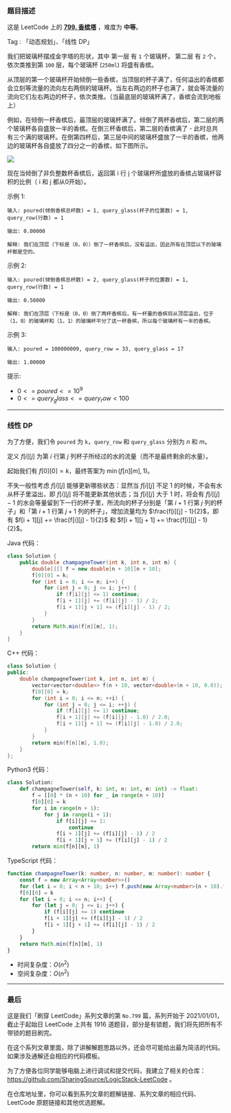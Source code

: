 ### 题目描述

这是 LeetCode 上的 **[799. 香槟塔](https://leetcode.cn/problems/champagne-tower/solution/by-ac_oier-c8jn/)** ，难度为 **中等**。

Tag : 「动态规划」、「线性 DP」



我们把玻璃杯摆成金字塔的形状，其中 第一层 有 `1` 个玻璃杯， 第二层 有 `2` 个，依次类推到第 `100` 层，每个玻璃杯 (`250ml`) 将盛有香槟。

从顶层的第一个玻璃杯开始倾倒一些香槟，当顶层的杯子满了，任何溢出的香槟都会立刻等流量的流向左右两侧的玻璃杯。当左右两边的杯子也满了，就会等流量的流向它们左右两边的杯子，依次类推。（当最底层的玻璃杯满了，香槟会流到地板上）

例如，在倾倒一杯香槟后，最顶层的玻璃杯满了。倾倒了两杯香槟后，第二层的两个玻璃杯各自盛放一半的香槟。在倒三杯香槟后，第二层的香槟满了 - 此时总共有三个满的玻璃杯。在倒第四杯后，第三层中间的玻璃杯盛放了一半的香槟，他两边的玻璃杯各自盛放了四分之一的香槟，如下图所示。

![](https://s3-lc-upload.s3.amazonaws.com/uploads/2018/03/09/tower.png)

现在当倾倒了非负整数杯香槟后，返回第 i 行 j 个玻璃杯所盛放的香槟占玻璃杯容积的比例（ i 和 j 都从0开始）。

示例 1:
```
输入: poured(倾倒香槟总杯数) = 1, query_glass(杯子的位置数) = 1, query_row(行数) = 1

输出: 0.00000

解释: 我们在顶层（下标是（0，0））倒了一杯香槟后，没有溢出，因此所有在顶层以下的玻璃杯都是空的。
```
示例 2:
```
输入: poured(倾倒香槟总杯数) = 2, query_glass(杯子的位置数) = 1, query_row(行数) = 1

输出: 0.50000

解释: 我们在顶层（下标是（0，0）倒了两杯香槟后，有一杯量的香槟将从顶层溢出，位于（1，0）的玻璃杯和（1，1）的玻璃杯平分了这一杯香槟，所以每个玻璃杯有一半的香槟。
```
示例 3:
```
输入: poured = 100000009, query_row = 33, query_glass = 17

输出: 1.00000
```

提示:
* $0 <= poured <= 10^9$
* $0 <= query_glass <= query_row < 100$

---

### 线性 DP

为了方便，我们令 `poured` 为 `k`，`query_row` 和 `query_glass` 分别为 $n$ 和 $m$。

定义 $f[i][j]$ 为第 $i$ 行第 $j$ 列杯子所经过的水的流量（而不是最终剩余的水量）。

起始我们有 $f[0][0] = k$，最终答案为 $\min(f[n][m], 1)$。

不失一般性考虑 $f[i][j]$ 能够更新哪些状态：显然当 $f[i][j]$ 不足 $1$ 的时候，不会有水从杯子里溢出，即 $f[i][j]$ 将不能更新其他状态；当 $f[i][j]$ 大于 $1$ 时，将会有 $f[i][j] - 1$ 的水会等量留到下一行的杯子里，所流向的杯子分别是「第 $i + 1$ 行第 $j$ 列的杯子」和「第 $i + 1$ 行第 $j + 1$ 列的杯子」，增加流量均为 $\frac{f[i][j] - 1}{2}$，即有 $f[i + 1][j] += \frac{f[i][j] - 1}{2}$ 和 $f[i + 1][j + 1] += \frac{f[i][j] - 1}{2}$。

Java 代码：
```Java
class Solution {
    public double champagneTower(int k, int n, int m) {
        double[][] f = new double[n + 10][n + 10];
        f[0][0] = k;
        for (int i = 0; i <= n; i++) {
            for (int j = 0; j <= i; j++) {
                if (f[i][j] <= 1) continue;
                f[i + 1][j] += (f[i][j] - 1) / 2;
                f[i + 1][j + 1] += (f[i][j] - 1) / 2;
            }
        }
        return Math.min(f[n][m], 1);
    }
}
```
C++ 代码：
```C++
class Solution {
public:
    double champagneTower(int k, int n, int m) {
        vector<vector<double>> f(n + 10, vector<double>(n + 10, 0.0));
        f[0][0] = k;
        for (int i = 0; i <= n; ++i) {
            for (int j = 0; j <= i; ++j) {
                if (f[i][j] <= 1) continue;
                f[i + 1][j] += (f[i][j] - 1.0) / 2.0;
                f[i + 1][j + 1] += (f[i][j] - 1.0) / 2.0;
            }
        }
        return min(f[n][m], 1.0);
    }
};
```
Python3 代码：
```Python
class Solution:
    def champagneTower(self, k: int, n: int, m: int) -> float:
        f = [[0] * (n + 10) for _ in range(n + 10)]
        f[0][0] = k
        for i in range(n + 1):
            for j in range(i + 1):
                if f[i][j] <= 1:
                    continue
                f[i + 1][j] += (f[i][j] - 1) / 2
                f[i + 1][j + 1] += (f[i][j] - 1) / 2
        return min(f[n][m], 1)
```
TypeScript 代码：
```TypeScript
function champagneTower(k: number, n: number, m: number): number {
    const f = new Array<Array<number>>()
    for (let i = 0; i < n + 10; i++) f.push(new Array<number>(n + 10).fill(0))
    f[0][0] = k
    for (let i = 0; i <= n; i++) {
        for (let j = 0; j <= i; j++) {
            if (f[i][j] <= 1) continue
            f[i + 1][j] += (f[i][j] - 1) / 2
            f[i + 1][j + 1] += (f[i][j] - 1) / 2
        }
    }
    return Math.min(f[n][m], 1)
}
```
* 时间复杂度：$O(n^2)$
* 空间复杂度：$O(n^2)$

---

### 最后

这是我们「刷穿 LeetCode」系列文章的第 `No.799` 篇，系列开始于 2021/01/01，截止于起始日 LeetCode 上共有 1916 道题目，部分是有锁题，我们将先把所有不带锁的题目刷完。

在这个系列文章里面，除了讲解解题思路以外，还会尽可能给出最为简洁的代码。如果涉及通解还会相应的代码模板。

为了方便各位同学能够电脑上进行调试和提交代码，我建立了相关的仓库：https://github.com/SharingSource/LogicStack-LeetCode 。

在仓库地址里，你可以看到系列文章的题解链接、系列文章的相应代码、LeetCode 原题链接和其他优选题解。

